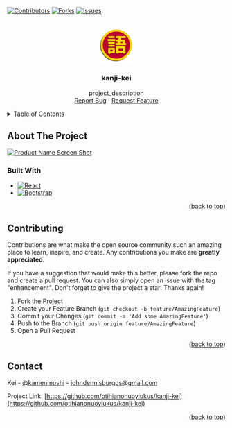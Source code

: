 <!-- PROJECT SHIELDS -->
[![Contributors][contributors-shield]][contributors-url]
[![Forks][forks-shield]][forks-url]
[![Issues][issues-shield]][issues-url]



<!-- PROJECT LOGO -->
<br />
<div align="center">
  <a href="https://github.com/otihianonuoyiukus/kanji-kei">
    <img src="src/assets/images/logo.png" alt="Logo" width="80" height="80">
  </a>

<h3 align="center">kanji-kei</h3>
  <p align="center">
    project_description
    <br />
    <a href="https://github.com/otihianonuoyiukus/kanji-kei/issues">Report Bug</a>
    ·
    <a href="https://github.com/otihianonuoyiukus/kanji-kei/issues">Request Feature</a>
  </p>
</div>



<!-- TABLE OF CONTENTS -->
<details>
  <summary>Table of Contents</summary>
  <ol>
    <li>
      <a href="#about-the-project">About The Project</a>
      <ul>
        <li><a href="#built-with">Built With</a></li>
      </ul>
    </li>
    <li><a href="#contributing">Contributing</a></li>
    <li><a href="#contact">Contact</a></li>
  </ol>
</details>



<!-- ABOUT THE PROJECT -->
## About The Project

[![Product Name Screen Shot][product-screenshot]](https://example.com)



### Built With

* [![React][React.js]][React-url]
* [![Bootstrap][Bootstrap.com]][Bootstrap-url]

<p align="right">(<a href="#readme-top">back to top</a>)</p>



<!-- CONTRIBUTING -->
## Contributing

Contributions are what make the open source community such an amazing place to learn, inspire, and create. Any contributions you make are **greatly appreciated**.

If you have a suggestion that would make this better, please fork the repo and create a pull request. You can also simply open an issue with the tag "enhancement".
Don't forget to give the project a star! Thanks again!

1. Fork the Project
2. Create your Feature Branch (`git checkout -b feature/AmazingFeature`)
3. Commit your Changes (`git commit -m 'Add some AmazingFeature'`)
4. Push to the Branch (`git push origin feature/AmazingFeature`)
5. Open a Pull Request

<p align="right">(<a href="#readme-top">back to top</a>)</p>



<!-- CONTACT -->
## Contact

Kei - [@kamenmushi](https://twitter.com/kamenmushi) - johndennisburgos@gmail.com

Project Link: [https://github.com/otihianonuoyiukus/kanji-kei](https://github.com/otihianonuoyiukus/kanji-kei)

<p align="right">(<a href="#readme-top">back to top</a>)</p>



[contributors-shield]: https://img.shields.io/github/contributors/otihianonuoyiukus/kanji-kei.svg?style=for-the-badge
[contributors-url]: https://github.com/otihianonuoyiukus/kanji-kei/graphs/contributors
[forks-shield]: https://img.shields.io/github/forks/otihianonuoyiukus/kanji-kei.svg?style=for-the-badge
[forks-url]: https://github.com/otihianonuoyiukus/kanji-kei/network/members
[issues-shield]: https://img.shields.io/github/issues/otihianonuoyiukus/kanji-kei.svg?style=for-the-badge
[issues-url]: https://github.com/otihianonuoyiukus/kanji-kei/issues
[product-screenshot]: images/screenshot.png
[React.js]: https://img.shields.io/badge/React-20232A?style=for-the-badge&logo=react&logoColor=61DAFB
[React-url]: https://reactjs.org/
[Bootstrap.com]: https://img.shields.io/badge/Bootstrap-563D7C?style=for-the-badge&logo=bootstrap&logoColor=white
[Bootstrap-url]: https://getbootstrap.com